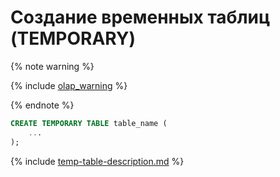 # Создание временных таблиц (TEMPORARY)

{% note warning %}

{% include [olap_warning](../../../../../_includes/not_allow_for_olap.md) %}

{% endnote %}

```sql
CREATE TEMPORARY TABLE table_name (
    ...
);
```

{% include [temp-table-description.md](../../../../../_includes/temp-table-description.md) %}